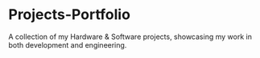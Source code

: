 # Projects-Portfolio
A collection of my Hardware & Software projects, showcasing my work in both development and engineering.
